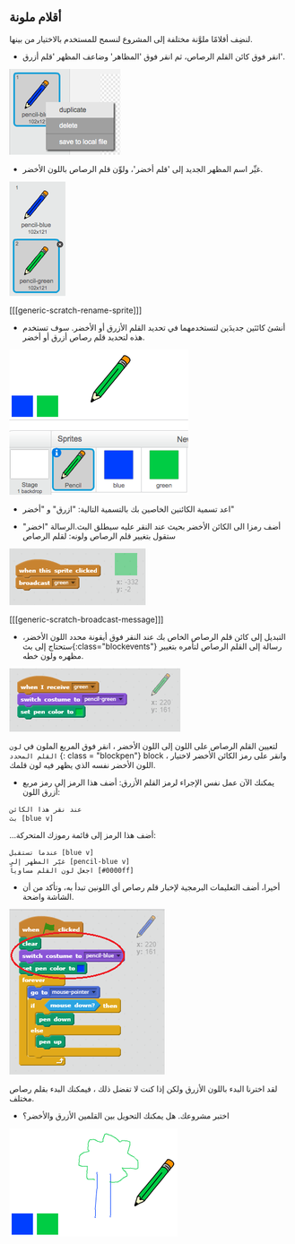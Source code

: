 ## أقلام ملونة

لنضِف أقلامًا ملوَّنة مختلفة إلى المشروع لنسمح للمستخدم بالاختيار من بينها.

+ انقر فوق كائن القلم الرصاص، ثم انقر فوق 'المظاهر' وضاعف المظهر 'قلم أزرق'.

![لقطة الشاشة](images/paint-blue-duplicate.png)

+ غيِّر اسم المظهر الجديد إلى 'قلم أخضر'، ولوِّن قلم الرصاص باللون الأخضر.

![لقطة الشاشة](images/paint-pencil-green.png)

[[[generic-scratch-rename-sprite]]]

+ أنشئ كائنَين جديدَين لتستخدمهما في تحديد القلم الأزرق أو الأخضر. سوف تستخدم هذه لتحديد قلم رصاص أزرق أو أخضر.

![لقطة الشاشة](images/paint-selectors.png)

+ اعد تسمية الكائنين الخاصين بك بالتسمية التالية: "ازرق" و "أخضر"

+ أضف رمزا الى الكائن الأخضر بحيث عند النقر عليه سيطلق البث.الرسالة "اخضر" ستقول بتغيير قلم الرصاص ولونه: لقلم الرصاص

![بث أخضر](images/paint-broadcast-green.png)

[[[generic-scratch-broadcast-message]]]

+ التبديل إلى كائن قلم الرصاص الخاص بك عند النقر فوق أيقونة محدد اللون الأخضر، ستحتاج إلى بث{:class="blockevents"} رسالة إلى القلم الرصاص لتأمره بتغيير مظهره ولون خطه.

![بث أخضر](images/broadcast-green.png)

لتعيين القلم الرصاص على اللون إلى اللون الأخضر ، انقر فوق المربع الملون في ` لون القلم المحدد ` {: class = "blockpen"} block ، وانقر على رمز الكائن الأخضر لاختيار اللون الأخضر نفسه الذي يظهر فيه لون قلمك.

+ يمكنك الآن عمل نفس الإجراء لرمز القلم الأزرق: أضف هذا الرمز إلى رمز مربع أزرق اللون:

```blocks
عند نقر هذا الكائن
بث [blue v]
```

...أضف هذا الرمز إلى قائمة رموزك المتحركة:

```blocks
عندما تستقبل [blue v]
غيّر المظهر إلى [pencil-blue v]
اجعل لون القلم مساوياً [#0000ff]
```

+ أخيرا، أضف التعليمات البرمجية لإخبار قلم رصاص أي اللونين تبدأ به، وتأكد من أن الشاشة واضحة.

![قلم البداية](images/start-pencil.png)

لقد اخترنا البدء باللون الأزرق ولكن إذا كنت لا تفضل ذلك ، فيمكنك البدء بقلم رصاص مختلف.

+ اختبر مشروعك. هل يمكنك التحويل بين القلمين الأزرق والأخضر؟

![لقطة الشاشة](images/paint-pens-test.png)